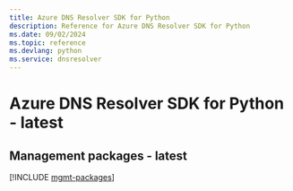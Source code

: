 ```yaml
---
title: Azure DNS Resolver SDK for Python
description: Reference for Azure DNS Resolver SDK for Python
ms.date: 09/02/2024
ms.topic: reference
ms.devlang: python
ms.service: dnsresolver
---
```

# Azure DNS Resolver SDK for Python - latest

## Management packages - latest
[!INCLUDE [mgmt-packages](dns-resolver-mgmt-index.md)]